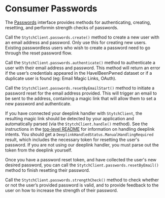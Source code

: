 # Consumer Passwords
The [Passwords](Passwords.kt) interface provides methods for authenticating, creating, resetting, and performin strength checks of passwords.

Call the `StytchClient.passwords.create()` method to create a new user with an email address and password. Only use this for creating new users. Existing passwordless users who wish to create a password need to go through the reset password flow.

Call the `StytchClient.passwords.authenticate()` method to authenticate a user with their email address and password. This method will return an error if the user’s credentials appeared in the HaveIBeenPwned dataset or if a duplicate user is found (eg: Email Magic Links, OAuth).

Call the `StytchClient.passwords.resetByEmailStart()` method to initiate a password reset for the email address provided. This will trigger an email to be sent to the address, containing a magic link that will allow them to set a new password and authenticate.

If you have connected your deeplink handler with `StytchClient`, the resulting magic link should be detected by your application and automatically parsed (via the `StytchClient.handle()` method). See the instructions in the [top-level README](/README.md) for information on handling deeplink intents. You should get a `DeeplinkHandledStatus.ManualHandlingRequired` result, which includes the necessary token for resetting the user's password. If you are not using our deeplink handler, you must parse out the token from the deeplink yourself.

Once you have a password reset token, and have collected the user's new desired password, you can call the `StytchClient.passwords.resetByEmail()` method to finish resetting their password.

Call the `StytchClient.passwords.strengthCheck()` method to check whether or not the user’s provided password is valid, and to provide feedback to the user on how to increase the strength of their password.